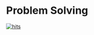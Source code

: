 # Problem Solving
[![hits](https://hits.deltapapa.io/github/dpeyvc/PYC-Baekjoon.svg)](https://hits.deltapapa.io)
